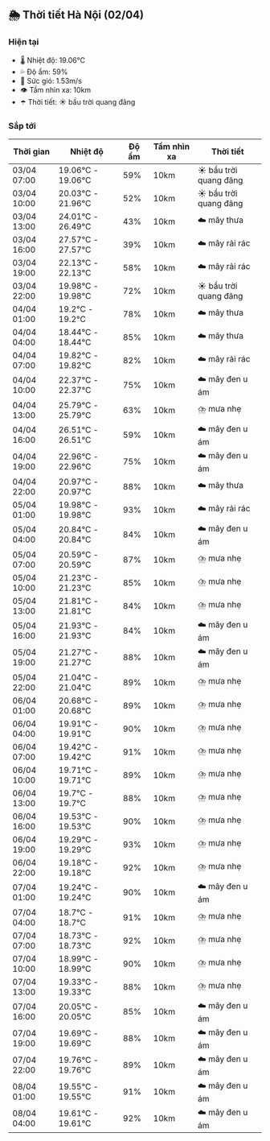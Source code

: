 ## 🌦️ Thời tiết Hà Nội (02/04)

### Hiện tại

- 🌡️ Nhiệt độ: 19.06℃
- 💦 Độ ẩm: 59%
- 💨 Sức gió: 1.53m/s
- 👁️ Tầm nhìn xa: 10km
- ☂️ Thời tiết: ☀️ bầu trời quang đãng

### Sắp tới

| Thời gian | Nhiệt độ | Độ ẩm | Tầm nhìn xa | Thời tiết |
| --- | --- | --- | --- | --- |
| 03/04 07:00 | 19.06℃ - 19.06℃ | 59% | 10km | ☀️ bầu trời quang đãng |
| 03/04 10:00 | 20.03℃ - 21.96℃ | 52% | 10km | ☀️ bầu trời quang đãng |
| 03/04 13:00 | 24.01℃ - 26.49℃ | 43% | 10km | ☁️ mây thưa |
| 03/04 16:00 | 27.57℃ - 27.57℃ | 39% | 10km | ☁️ mây rải rác |
| 03/04 19:00 | 22.13℃ - 22.13℃ | 58% | 10km | ☁️ mây rải rác |
| 03/04 22:00 | 19.98℃ - 19.98℃ | 72% | 10km | ☀️ bầu trời quang đãng |
| 04/04 01:00 | 19.2℃ - 19.2℃ | 78% | 10km | ☁️ mây thưa |
| 04/04 04:00 | 18.44℃ - 18.44℃ | 85% | 10km | ☁️ mây thưa |
| 04/04 07:00 | 19.82℃ - 19.82℃ | 82% | 10km | ☁️ mây rải rác |
| 04/04 10:00 | 22.37℃ - 22.37℃ | 75% | 10km | ☁️ mây đen u ám |
| 04/04 13:00 | 25.79℃ - 25.79℃ | 63% | 10km | ⛈️ mưa nhẹ |
| 04/04 16:00 | 26.51℃ - 26.51℃ | 59% | 10km | ☁️ mây đen u ám |
| 04/04 19:00 | 22.96℃ - 22.96℃ | 75% | 10km | ☁️ mây đen u ám |
| 04/04 22:00 | 20.97℃ - 20.97℃ | 88% | 10km | ☁️ mây thưa |
| 05/04 01:00 | 19.98℃ - 19.98℃ | 93% | 10km | ☁️ mây rải rác |
| 05/04 04:00 | 20.84℃ - 20.84℃ | 84% | 10km | ☁️ mây đen u ám |
| 05/04 07:00 | 20.59℃ - 20.59℃ | 87% | 10km | ⛈️ mưa nhẹ |
| 05/04 10:00 | 21.23℃ - 21.23℃ | 85% | 10km | ⛈️ mưa nhẹ |
| 05/04 13:00 | 21.81℃ - 21.81℃ | 84% | 10km | ⛈️ mưa nhẹ |
| 05/04 16:00 | 21.93℃ - 21.93℃ | 84% | 10km | ☁️ mây đen u ám |
| 05/04 19:00 | 21.27℃ - 21.27℃ | 88% | 10km | ☁️ mây đen u ám |
| 05/04 22:00 | 21.04℃ - 21.04℃ | 89% | 10km | ⛈️ mưa nhẹ |
| 06/04 01:00 | 20.68℃ - 20.68℃ | 89% | 10km | ⛈️ mưa nhẹ |
| 06/04 04:00 | 19.91℃ - 19.91℃ | 90% | 10km | ⛈️ mưa nhẹ |
| 06/04 07:00 | 19.42℃ - 19.42℃ | 91% | 10km | ⛈️ mưa nhẹ |
| 06/04 10:00 | 19.71℃ - 19.71℃ | 89% | 10km | ⛈️ mưa nhẹ |
| 06/04 13:00 | 19.7℃ - 19.7℃ | 88% | 10km | ⛈️ mưa nhẹ |
| 06/04 16:00 | 19.53℃ - 19.53℃ | 90% | 10km | ⛈️ mưa nhẹ |
| 06/04 19:00 | 19.29℃ - 19.29℃ | 93% | 10km | ⛈️ mưa nhẹ |
| 06/04 22:00 | 19.18℃ - 19.18℃ | 92% | 10km | ⛈️ mưa nhẹ |
| 07/04 01:00 | 19.24℃ - 19.24℃ | 90% | 10km | ☁️ mây đen u ám |
| 07/04 04:00 | 18.7℃ - 18.7℃ | 91% | 10km | ⛈️ mưa nhẹ |
| 07/04 07:00 | 18.73℃ - 18.73℃ | 92% | 10km | ⛈️ mưa nhẹ |
| 07/04 10:00 | 18.99℃ - 18.99℃ | 90% | 10km | ⛈️ mưa nhẹ |
| 07/04 13:00 | 19.33℃ - 19.33℃ | 88% | 10km | ⛈️ mưa nhẹ |
| 07/04 16:00 | 20.05℃ - 20.05℃ | 85% | 10km | ☁️ mây đen u ám |
| 07/04 19:00 | 19.69℃ - 19.69℃ | 88% | 10km | ☁️ mây đen u ám |
| 07/04 22:00 | 19.76℃ - 19.76℃ | 89% | 10km | ☁️ mây đen u ám |
| 08/04 01:00 | 19.55℃ - 19.55℃ | 91% | 10km | ☁️ mây đen u ám |
| 08/04 04:00 | 19.61℃ - 19.61℃ | 92% | 10km | ☁️ mây đen u ám |
